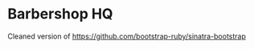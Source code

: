 Barbershop HQ
=======================

Cleaned version of https://github.com/bootstrap-ruby/sinatra-bootstrap
